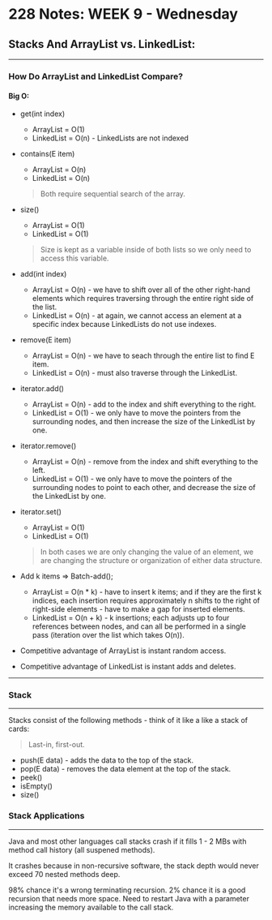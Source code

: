 # 228 Notes: **WEEK 9** - Wednesday

## **Stacks And ArrayList vs. LinkedList:**
***

### **How Do ArrayList and LinkedList Compare?**
#### Big O:

* get(int index)

    * ArrayList = O(1)
    * LinkedList = O(n) - LinkedLists are not indexed
* contains(E item)

    * ArrayList = O(n)
    * LinkedList = O(n)
    > Both require sequential search of the array.
* size()

    * ArrayList = O(1)
    * LinkedList = O(1)
    > Size is kept as a variable inside of both lists so we only need to access this variable.
* add(int index)

    * ArrayList = O(n) - we have to shift over all of the other right-hand elements which requires traversing through the entire right side of the list. 
    * LinkedList = O(n) - at again, we cannot access an element at a specific index because LinkedLists do not use indexes.
* remove(E item)

    * ArrayList = O(n) - we have to seach through the entire list to find E item.
    * LinkedList = O(n) - must also traverse through the LinkedList.
* iterator.add()

    * ArrayList = O(n) - add to the index and shift everything to the right.
    * LinkedList = O(1) - we only have to move the pointers from the surrounding nodes, and then increase the size of the LinkedList by one.
* iterator.remove()

    * ArrayList = O(n) - remove from the index and shift everything to the left.
    * LinkedList = O(1) - we only have to move the pointers of the surrounding nodes to point to each other, and decrease the size of the LinkedList by one. 
* iterator.set()

    * ArrayList = O(1) 
    * LinkedList = O(1)
    > In both cases we are only changing the value of an element, we are changing the structure or organization of either data structure. 

* Add k items => Batch-add();

    * ArrayList = O(n * k) - have to insert k items; and if they are the first k indices, each insertion requires approximately n shifts to the right of right-side elements -  have to make a gap for inserted elements.
    * LinkedList = O(n + k) - k insertions; each adjusts up to four references between nodes, and can all be performed in a single pass (iteration over the list which takes O(n)).

* Competitive advantage of ArrayList is instant random access. 
* Competitive advantage of LinkedList is instant adds and deletes. 

***

### **Stack**
***

Stacks consist of the following methods - think of it like a like a stack of cards:
> Last-in, first-out.

* push(E data) - adds the data to the top of the stack.
* pop(E data) - removes the data element at the top of the stack. 
* peek()
* isEmpty()
* size()

### **Stack Applications**
***

Java and most other languages call stacks crash if it fills 1 - 2 MBs with method call history (all suspened methods).

It crashes because in non-recursive software, the stack depth would never exceed 70 nested methods deep. 

98% chance it's a wrong terminating recursion.
2% chance it is a good recursion that needs more space. Need to restart Java with a parameter increasing the memory available to the call stack.

